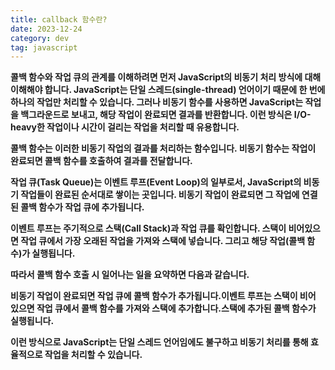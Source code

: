```yaml
---
title: callback 함수란?
date: 2023-12-24
category: dev
tag: javascript
---
```


**콜백 함수와 작업 큐의 관계를 이해하려면 먼저 JavaScript의 비동기 처리 방식에 대해 이해해야 합니다. JavaScript는 단일 스레드(single-thread) 언어이기 때문에 한 번에 하나의 작업만 처리할 수 있습니다. 그러나 비동기 함수를 사용하면 JavaScript는 작업을 백그라운드로 보내고, 해당 작업이 완료되면 결과를 반환합니다. 이런 방식은 I/O-heavy한 작업이나 시간이 걸리는 작업을 처리할 때 유용합니다.**

**콜백 함수는 이러한 비동기 작업의 결과를 처리하는 함수입니다. 비동기 함수는 작업이 완료되면 콜백 함수를 호출하여 결과를 전달합니다.**

**작업 큐(Task Queue)는 이벤트 루프(Event Loop)의 일부로서, JavaScript의 비동기 작업들이 완료된 순서대로 쌓이는 곳입니다. 비동기 작업이 완료되면 그 작업에 연결된 콜백 함수가 작업 큐에 추가됩니다.**

**이벤트 루프는 주기적으로 스택(Call Stack)과 작업 큐를 확인합니다. 스택이 비어있으면 작업 큐에서 가장 오래된 작업을 가져와 스택에 넣습니다. 그리고 해당 작업(콜백 함수)가 실행됩니다.**

**따라서 콜백 함수 호출 시 일어나는 일을 요약하면 다음과 같습니다.**

**비동기 작업이 완료되면 작업 큐에 콜백 함수가 추가됩니다.이벤트 루프는 스택이 비어 있으면 작업 큐에서 콜백 함수를 가져와 스택에 추가합니다.스택에 추가된 콜백 함수가 실행됩니다.**

**이런 방식으로 JavaScript는 단일 스레드 언어임에도 불구하고 비동기 처리를 통해 효율적으로 작업을 처리할 수 있습니다.**
